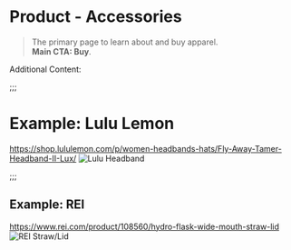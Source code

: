 # Product - Accessories
> The primary page to learn about and buy apparel.  
> **Main CTA: Buy**.  

Additional Content:

;;;

# Example: Lulu Lemon
https://shop.lululemon.com/p/women-headbands-hats/Fly-Away-Tamer-Headband-II-Lux/
![Lulu Headband](https://www.dropbox.com/s/n77v2h0309hx7ld/screenshot_lulu-headband.png?dl=1)

;;;

## Example: REI
https://www.rei.com/product/108560/hydro-flask-wide-mouth-straw-lid
![REI Straw/Lid](https://www.dropbox.com/s/hv8p6gplinn6d50/screenshot_rei-lid.png?dl=1)
